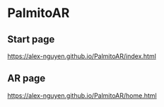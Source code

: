 # PalmitoAR

## Start page
https://alex-nguyen.github.io/PalmitoAR/index.html

## AR page
https://alex-nguyen.github.io/PalmitoAR/home.html
